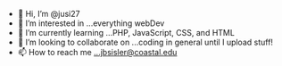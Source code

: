 - 👋 Hi, I’m @jusi27
- 👀 I’m interested in ...everything webDev
- 🌱 I’m currently learning ...PHP, JavaScript, CSS, and HTML
- 💞️ I’m looking to collaborate on ...coding in general until I upload stuff!
- 📫 How to reach me ...jbsisler@coastal.edu

<!---
jusi27/jusi27 is a ✨ special ✨ repository because its `README.md` (this file) appears on your GitHub profile.
You can click the Preview link to take a look at your changes.
--->
